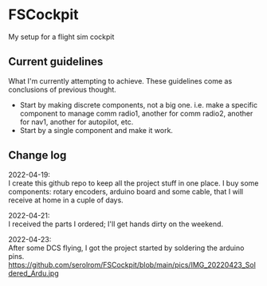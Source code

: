 # FSCockpit  
My setup for a flight sim cockpit  
  
## Current guidelines  
What I'm currently attempting to achieve. These guidelines come as conclusions of previous thought.  
  
- Start by making discrete components, not a big one. i.e. make a specific component to manage comm radio1, another for comm radio2, another for nav1, another for autopilot, etc.  
- Start by a single component and make it work.  


## Change log  
2022-04-19:  
I create this github repo to keep all the project stuff in one place.  I buy some components: rotary encoders, arduino board and some cable, that I will receive at home in a cuple of days.

2022-04-21:  
I received the parts I ordered; I'll get hands dirty on the weekend.

2022-04-23:  
After some DCS flying, I got the project started by soldering the arduino pins.  
https://github.com/serolrom/FSCockpit/blob/main/pics/IMG_20220423_Soldered_Ardu.jpg  







